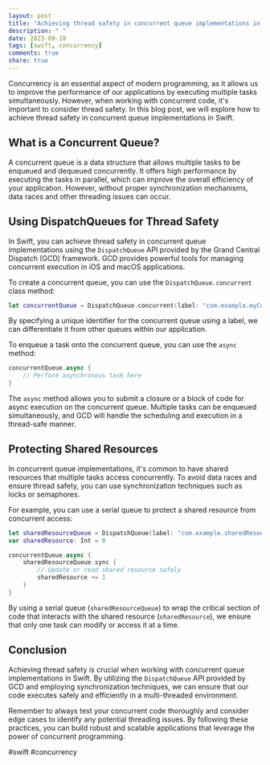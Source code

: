 ```yaml
---
layout: post
title: "Achieving thread safety in concurrent queue implementations in Swift"
description: " "
date: 2023-09-18
tags: [swift, concurrency]
comments: true
share: true
---
```


Concurrency is an essential aspect of modern programming, as it allows us to improve the performance of our applications by executing multiple tasks simultaneously. However, when working with concurrent code, it's important to consider thread safety. In this blog post, we will explore how to achieve thread safety in concurrent queue implementations in Swift.

## What is a Concurrent Queue?

A concurrent queue is a data structure that allows multiple tasks to be enqueued and dequeued concurrently. It offers high performance by executing the tasks in parallel, which can improve the overall efficiency of your application. However, without proper synchronization mechanisms, data races and other threading issues can occur.

## Using DispatchQueues for Thread Safety

In Swift, you can achieve thread safety in concurrent queue implementations using the `DispatchQueue` API provided by the Grand Central Dispatch (GCD) framework. GCD provides powerful tools for managing concurrent execution in iOS and macOS applications.

To create a concurrent queue, you can use the `DispatchQueue.concurrent` class method:

```swift
let concurrentQueue = DispatchQueue.concurrent(label: "com.example.myConcurrentQueue")
```

By specifying a unique identifier for the concurrent queue using a label, we can differentiate it from other queues within our application.

To enqueue a task onto the concurrent queue, you can use the `async` method:

```swift
concurrentQueue.async {
    // Perform asynchronous task here
}
```

The `async` method allows you to submit a closure or a block of code for async execution on the concurrent queue. Multiple tasks can be enqueued simultaneously, and GCD will handle the scheduling and execution in a thread-safe manner.

## Protecting Shared Resources

In concurrent queue implementations, it's common to have shared resources that multiple tasks access concurrently. To avoid data races and ensure thread safety, you can use synchronization techniques such as locks or semaphores.

For example, you can use a serial queue to protect a shared resource from concurrent access:

```swift
let sharedResourceQueue = DispatchQueue(label: "com.example.sharedResourceQueue")
var sharedResource: Int = 0

concurrentQueue.async {
    sharedResourceQueue.sync {
        // Update or read shared resource safely
        sharedResource += 1
    }
}
```

By using a serial queue (`sharedResourceQueue`) to wrap the critical section of code that interacts with the shared resource (`sharedResource`), we ensure that only one task can modify or access it at a time.

## Conclusion

Achieving thread safety is crucial when working with concurrent queue implementations in Swift. By utilizing the `DispatchQueue` API provided by GCD and employing synchronization techniques, we can ensure that our code executes safely and efficiently in a multi-threaded environment.

Remember to always test your concurrent code thoroughly and consider edge cases to identify any potential threading issues. By following these practices, you can build robust and scalable applications that leverage the power of concurrent programming.

#swift #concurrency